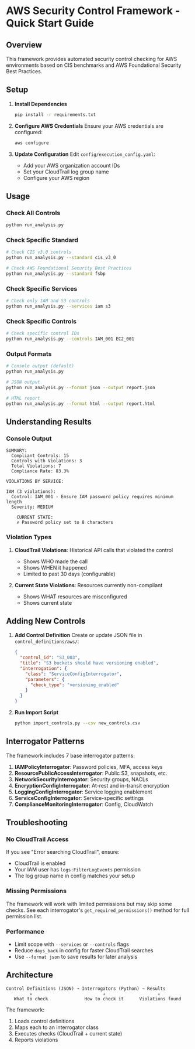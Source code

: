 # AWS Security Control Framework - Quick Start Guide

## Overview
This framework provides automated security control checking for AWS environments based on CIS benchmarks and AWS Foundational Security Best Practices.

## Setup

1. **Install Dependencies**
   ```bash
   pip install -r requirements.txt
   ```

2. **Configure AWS Credentials**
   Ensure your AWS credentials are configured:
   ```bash
   aws configure
   ```

3. **Update Configuration**
   Edit `config/execution_config.yaml`:
   - Add your AWS organization account IDs
   - Set your CloudTrail log group name
   - Configure your AWS region

## Usage

### Check All Controls
```bash
python run_analysis.py
```

### Check Specific Standard
```bash
# Check CIS v3.0 controls
python run_analysis.py --standard cis_v3_0

# Check AWS Foundational Security Best Practices
python run_analysis.py --standard fsbp
```

### Check Specific Services
```bash
# Check only IAM and S3 controls
python run_analysis.py --services iam s3
```

### Check Specific Controls
```bash
# Check specific control IDs
python run_analysis.py --controls IAM_001 EC2_001
```

### Output Formats
```bash
# Console output (default)
python run_analysis.py

# JSON output
python run_analysis.py --format json --output report.json

# HTML report
python run_analysis.py --format html --output report.html
```

## Understanding Results

### Console Output
```
SUMMARY:
  Compliant Controls: 15
  Controls with Violations: 3
  Total Violations: 7
  Compliance Rate: 83.3%

VIOLATIONS BY SERVICE:

IAM (3 violations):
  Control: IAM_001 - Ensure IAM password policy requires minimum length
  Severity: MEDIUM
  
    CURRENT STATE:
    ✗ Password policy set to 8 characters
```

### Violation Types

1. **CloudTrail Violations**: Historical API calls that violated the control
   - Shows WHO made the call
   - Shows WHEN it happened
   - Limited to past 30 days (configurable)

2. **Current State Violations**: Resources currently non-compliant
   - Shows WHAT resources are misconfigured
   - Shows current state

## Adding New Controls

1. **Add Control Definition**
   Create or update JSON file in `control_definitions/aws/`:
   ```json
   {
     "control_id": "S3_003",
     "title": "S3 buckets should have versioning enabled",
     "interrogation": {
       "class": "ServiceConfigInterrogator",
       "parameters": {
         "check_type": "versioning_enabled"
       }
     }
   }
   ```

2. **Run Import Script**
   ```bash
   python import_controls.py --csv new_controls.csv
   ```

## Interrogator Patterns

The framework includes 7 base interrogator patterns:

1. **IAMPolicyInterrogator**: Password policies, MFA, access keys
2. **ResourcePublicAccessInterrogator**: Public S3, snapshots, etc.
3. **NetworkSecurityInterrogator**: Security groups, NACLs
4. **EncryptionConfigInterrogator**: At-rest and in-transit encryption
5. **LoggingConfigInterrogator**: Service logging enablement
6. **ServiceConfigInterrogator**: Service-specific settings
7. **ComplianceMonitoringInterrogator**: Config, CloudWatch

## Troubleshooting

### No CloudTrail Access
If you see "Error searching CloudTrail", ensure:
- CloudTrail is enabled
- Your IAM user has `logs:FilterLogEvents` permission
- The log group name in config matches your setup

### Missing Permissions
The framework will work with limited permissions but may skip some checks. See each interrogator's `get_required_permissions()` method for full permission list.

### Performance
- Limit scope with `--services` or `--controls` flags
- Reduce `days_back` in config for faster CloudTrail searches
- Use `--format json` to save results for later analysis

## Architecture

```
Control Definitions (JSON) → Interrogators (Python) → Results
         ↓                           ↓                    ↓
   What to check              How to check it      Violations found
```

The framework:
1. Loads control definitions
2. Maps each to an interrogator class
3. Executes checks (CloudTrail + current state)
4. Reports violations
